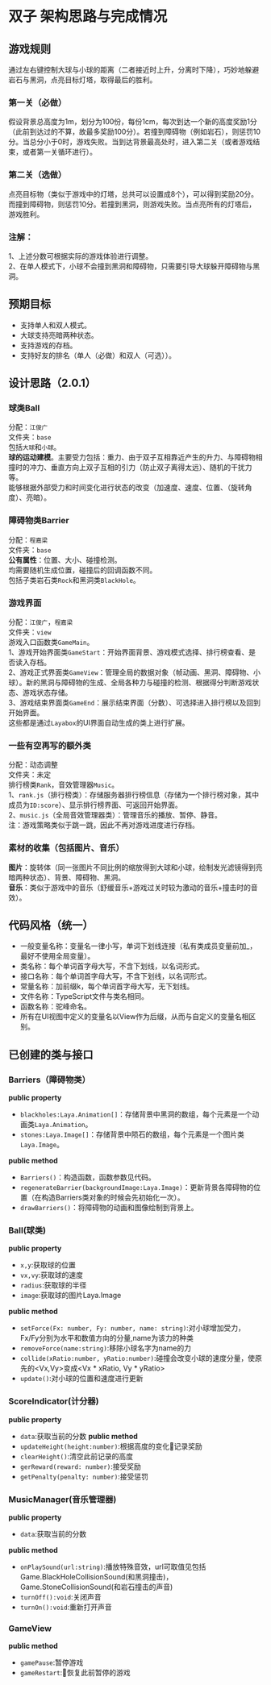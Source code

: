 # 双子  架构思路与完成情况

## 游戏规则
通过左右键控制大球与小球的距离（二者接近时上升，分离时下降），巧妙地躲避岩石与黑洞，点亮目标灯塔，取得最后的胜利。<br>

### 第一关（必做）
假设背景总高度为1m，划分为100份，每份1cm，每次到达一个新的高度奖励1分（此前到达过的不算，故最多奖励100分）。若撞到障碍物（例如岩石），则惩罚10分。当总分小于0时，游戏失败。当到达背景最高处时，进入第二关（或者游戏结束，或者第一关循环进行）。<br>

### 第二关（选做）
点亮目标物（类似于游戏中的灯塔，总共可以设置成8个），可以得到奖励20分。而撞到障碍物，则惩罚10分。若撞到黑洞，则游戏失败。当点亮所有的灯塔后，游戏胜利。<br>

### 注解：
1、上述分数可根据实际的游戏体验进行调整。<br>
2、在单人模式下，小球不会撞到黑洞和障碍物，只需要引导大球躲开障碍物与黑洞。<br>

## 预期目标
+ 支持单人和双人模式。<br>
+ 大球支持亮暗两种状态。<br>
+ 支持游戏的存档。<br>
+ 支持好友的排名（单人（必做）和双人（可选））。<br>

## 设计思路（2.0.1）
### 球类Ball
分配：`江俊广`<br>
文件夹：`base`<br>
包括`大球`和`小球`。<br>
**球的运动建模**。主要受力包括：重力、由于双子互相靠近产生的升力、与障碍物相撞时的冲力、垂直方向上双子互相的引力（防止双子离得太远）、随机的干扰力等。<br>
能够根据外部受力和时间变化进行状态的改变（加速度、速度、位置、（旋转角度）、亮暗）。<br>

### 障碍物类Barrier
分配：`程嘉梁`<br>
文件夹：`base`<br>
**公有属性**：位置、大小、碰撞检测。<br>
均需要随机生成位置，碰撞后的回调函数不同。<br>
包括子类岩石类`Rock`和黑洞类`BlackHole`。<br>

### 游戏界面
分配：`江俊广`，`程嘉梁`<br>
文件夹：`view`<br>
游戏入口函数类`GameMain`。<br>
1、游戏开始界面类`GameStart`：开始界面背景、游戏模式选择、排行榜查看、是否读入存档。<br>
2、游戏正式界面类`GameView`：管理全局的数据对象（帧动画、黑洞、障碍物、小球）。新的黑洞与障碍物的生成、全局各种力与碰撞的检测、根据得分判断游戏状态、游戏状态存储。<br>
3、游戏结束界面类`GameEnd`：展示结束界面（分数）、可选择进入排行榜以及回到开始界面。<br>
这些都是通过`Layabox`的UI界面自动生成的类上进行扩展。<br>

### 一些有空再写的额外类
分配：动态调整<br>
文件夹：未定<br>
排行榜类`Rank`，音效管理器`Music`。<br>
1、`rank.js`（排行榜类）：存储服务器排行榜信息（存储为一个排行榜对象，其中成员为`ID:score`）、显示排行榜界面、可返回开始界面。<br>
2、`music.js`（全局音效管理器类）：管理音乐的播放、暂停、静音。<br>
注：游戏策略类似于跳一跳，因此不再对游戏进度进行存档。

### 素材的收集（包括图片、音乐）
**图片**：旋转体（同一张图片不同比例的缩放得到大球和小球，绘制发光滤镜得到亮暗两种状态）、背景、障碍物、黑洞。<br>
**音乐**：类似于游戏中的音乐（舒缓音乐+游戏过关时较为激动的音乐+撞击时的音效）。<br>

## 代码风格（统一）
+ 一般变量名称：变量名一律小写，单词下划线连接（私有类成员变量前加_，最好不使用全局变量）。<br>
+ 类名称：每个单词首字母大写，不含下划线，以名词形式。<br>
+ 接口名称：每个单词首字母大写，不含下划线，以名词形式。<br>
+ 常量名称：加前缀k，每个单词首字母大写，无下划线。<br>
+ 文件名称：TypeScript文件与类名相同。<br>
+ 函数名称：驼峰命名。<br>
+ 所有在UI视图中定义的变量名以View作为后缀，从而与自定义的变量名相区别。<br>

## 已创建的类与接口
### Barriers（障碍物类）
**public property**
+ `blackholes:Laya.Animation[]`：存储背景中黑洞的数组，每个元素是一个动画类`Laya.Animation`。
+ `stones:Laya.Image[]`：存储背景中陨石的数组，每个元素是一个图片类`Laya.Image`。

**public method**
+ `Barriers()`：构造函数，函数参数见代码。
+ `regenerateBarrier(backgroundImage:Laya.Image)`：更新背景各障碍物的位置（在构造Barriers类对象的时候会先初始化一次）。
+ `drawBarriers()`：将障碍物的动画和图像绘制到背景上。

### Ball(球类)
**public property**
+ `x,y`:获取球的位置
+ `vx,vy`:获取球的速度
+ `radius`:获取球的半径
+ `image`:获取球的图片Laya.Image

**public method**
+ `setForce(Fx: number, Fy: number, name: string)`:对小球增加受力，Fx/Fy分别为水平和数值方向的分量,name为该力的种类
+ `removeForce(name:string)`:移除小球名字为name的力
+ `collide(xRatio:number, yRatio:number)`:碰撞会改变小球的速度分量，使原先的<Vx,Vy>变成<Vx * xRatio, Vy * yRatio>
+ `update()`:对小球的位置和速度进行更新

### ScoreIndicator(计分器)
**public property**
+ `data`:获取当前的分数
**public method**
+ `updateHeight(height:number)`:根据高度的变化记录奖励
+ `clearHeight()`:清空此前记录的高度
+ `gerReward(reward: number)`:接受奖励
+ `getPenalty(penalty: number)`:接受惩罚

### MusicManager(音乐管理器)
**public property**
+ `data`:获取当前的分数

**public method**
+ `onPlaySound(url:string)`:播放特殊音效，url可取值见包括Game.BlackHoleCollisionSound(和黑洞撞击)，Game.StoneCollisionSound(和岩石撞击的声音)
+ `turnOff():void`:关闭声音
+ `turnOn():void`:重新打开声音

### GameView
**public method**
+ `gamePause`:暂停游戏
+ `gameRestart`:恢复此前暂停的游戏

